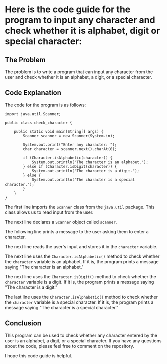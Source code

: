 # Here is the code guide for the program to input any character and check whether it is alphabet, digit or special character:

## The Problem

The problem is to write a program that can input any character from the user and check whether it is an alphabet, a digit, or a special character.

## Code Explanation

The code for the program is as follows:

```
import java.util.Scanner;

public class check_character {

    public static void main(String[] args) {
        Scanner scanner = new Scanner(System.in);

        System.out.print("Enter any character: ");
        char character = scanner.next().charAt(0);

        if (Character.isAlphabetic(character)) {
            System.out.println("The character is an alphabet.");
        } else if (Character.isDigit(character)) {
            System.out.println("The character is a digit.");
        } else {
            System.out.println("The character is a special character.");
        }
    }
}
```

The first line imports the `Scanner` class from the `java.util` package. This class allows us to read input from the user.

The next line declares a `Scanner` object called `scanner`.

The following line prints a message to the user asking them to enter a character.

The next line reads the user's input and stores it in the `character` variable.

The next line uses the `Character.isAlphabetic()` method to check whether the `character` variable is an alphabet. If it is, the program prints a message saying "The character is an alphabet."

The next line uses the `Character.isDigit()` method to check whether the `character` variable is a digit. If it is, the program prints a message saying "The character is a digit."

The last line uses the `Character.isAlphabetic()` method to check whether the `character` variable is a special character. If it is, the program prints a message saying "The character is a special character."

## Conclusion

This program can be used to check whether any character entered by the user is an alphabet, a digit, or a special character. If you have any questions about the code, please feel free to comment on the repository.

I hope this code guide is helpful.